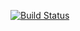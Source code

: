 [![Build Status](https://travis-ci.org/aurora-pro/apex-sigma.svg?branch=master)](https://travis-ci.org/aurora-pro/apex-sigma)
